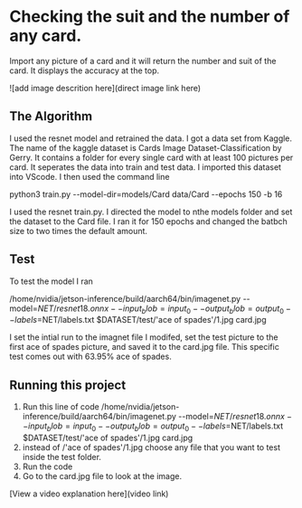 # Checking the suit and the number of any card.

Import any picture of a card and it will return the number and suit of the card. It displays the accuracy at the top.

![add image descrition here](direct image link here)

## The Algorithm

I used the resnet model and retrained the data. I got a data set from Kaggle. The name of the kaggle dataset is Cards Image Dataset-Classification by Gerry. It contains a folder for every single card with at least 100 pictures per card. It seperates the data into train and test data. I imported this dataset into VScode. I then used the command line 

python3 train.py --model-dir=models/Card data/Card --epochs 150 -b 16

I used the resnet train.py. I directed the model to nthe models folder and set the dataset to the Card file. I ran it for 150 epochs and changed the batbch size to two times the default amount. 

## Test

To test the model I ran

/home/nvidia/jetson-inference/build/aarch64/bin/imagenet.py --model=$NET/resnet18.onnx --input_blob=input_0 --output_blob=output_0 --labels=$NET/labels.txt $DATASET/test/'ace of spades'/1.jpg card.jpg 

I set the intial run to the imagnet file I modifed, set the test picture to the first ace of spades picture, and saved it to the card.jpg file. This specific test comes out with 63.95% ace of spades.

## Running this project

1. Run this line of code
/home/nvidia/jetson-inference/build/aarch64/bin/imagenet.py --model=$NET/resnet18.onnx --input_blob=input_0 --output_blob=output_0 --labels=$NET/labels.txt $DATASET/test/'ace of spades'/1.jpg card.jpg 
2. instead of /'ace of spades'/1.jpg choose any file that you want to test inside the test folder.
3. Run the code
4. Go to the card.jpg file to look at the image.

[View a video explanation here](video link)
